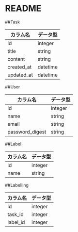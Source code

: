 # README

##Task

|  カラム名  |    データ型   |
----|----
| id          | integer  |
| title       | string   |
| content     | string   |
| created_at  | datetime |
| updated_at  | datetime |


##User

|  カラム名  |    データ型   |
----|----
| id              | integer   |
| name            | string   |
| email           | string   |
| password_digest | string |

##Label

|  カラム名  |    データ型   |
----|----
| id   | integer |
| name | string  |

##Labelling

|  カラム名  |    データ型   |
----|----
| id        | integer |
| task_id   | integer |
| label_id  | integer |
